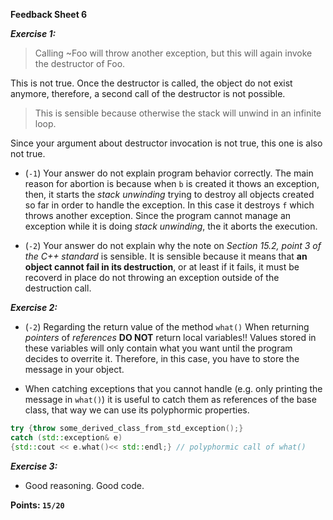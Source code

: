 **Feedback Sheet 6**

***Exercise 1:***

>Calling ~Foo will throw another exception, but this will again invoke the destructor of Foo.


This is not true. Once the destructor is called, the object do not exist anymore, therefore, a second call of the destructor is not possible.

>This is sensible because otherwise the stack will unwind in an infinite loop.

Since your argument about destructor invocation is not true, this one is also not true.

* (`-1`) Your answer do not explain program behavior correctly. 
    The main reason for abortion is because when `b` is created it thows an exception, then, it starts the *stack unwinding* trying to destroy all objects created so far in order to handle the exception. In this case it destroys `f` which throws another exception. Since the program cannot manage an exception while it is doing *stack unwinding*, the it aborts the execution.

* (`-2`) Your answer do not explain why the note on *Section 15.2, point 3 of the C++ standard* is sensible.
    It is sensible because it means that **an object cannot fail in its destruction**, or at least if it fails, it must be recoverd in place do not throwing an exception outside of the destruction call.

***Exercise 2:***

* (`-2`) Regarding the return value of the method `what()` When returning *pointers* of *references* **DO NOT** return local variables!! Values stored in these variables will only contain what you want until the program decides to overrite it. Therefore, in this case, you have to store the message in your object.

* When catching exceptions that you cannot handle (e.g. only printing the message in `what()`) it is useful to catch them as references of the base class, that way we can use its polyphormic properties.

```c++
try {throw some_derived_class_from_std_exception();} 
catch (std::exception& e) 
{std::cout << e.what()<< std::endl;} // polyphormic call of what()
```

***Exercise 3:***

* Good reasoning. Good code.

**Points: `15/20`**

